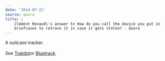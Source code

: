 ```yaml
---
date: '2014-07-22'
source: quora
title: |
    Clément Renaud\'s answer to How do you call the device you put in
    briefcases to retrace it in case it gets stolen? - Quora
---
```


A suitcase tracker.\
\
See [Trakdot](http://www.trakdot.com/en)or
[Bluetrack](http://bluetrackgpstrackers.co.uk/shop/gps-trackers/bluetrack-prime-1-gps-tracker/).
